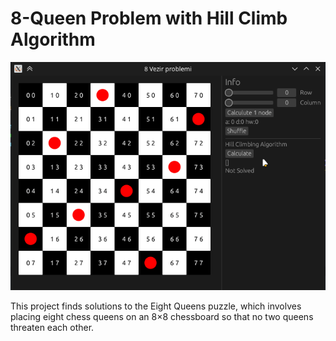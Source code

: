 # 8-Queen Problem with Hill Climb Algorithm

![8-vezir](eight-queen.gif)

This project finds solutions to the Eight Queens puzzle, which involves placing eight chess queens on an 8×8 chessboard so that no two queens threaten each other.